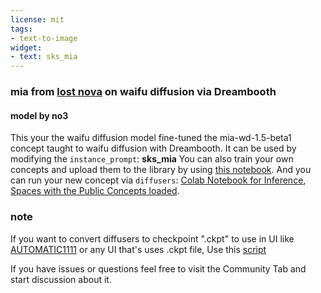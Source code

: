 ```yaml
---
license: mit
tags:
- text-to-image
widget:
- text: sks_mia
---
```

### mia from [lost nova](https://store.steampowered.com/app/1603410) on waifu diffusion via Dreambooth
#### model by no3
This your the waifu diffusion model fine-tuned the mia-wd-1.5-beta1 concept taught to waifu diffusion with Dreambooth.
It can be used by modifying the `instance_prompt`: **sks_mia**
You can also train your own concepts and upload them to the library by using [this notebook](https://colab.research.google.com/github/huggingface/notebooks/blob/main/diffusers/sd_dreambooth_training.ipynb).
And you can run your new concept via `diffusers`: [Colab Notebook for Inference](https://colab.research.google.com/github/huggingface/notebooks/blob/main/diffusers/sd_dreambooth_inference.ipynb), [Spaces with the Public Concepts loaded](https://huggingface.co/spaces/sd-dreambooth-library/stable-diffusion-dreambooth-concepts).
### note
If you want to convert diffusers to checkpoint ".ckpt" to use in UI like [AUTOMATIC1111](https://github.com/AUTOMATIC1111/stable-diffusion-webui) or any UI that's uses .ckpt file, Use this [script](https://gist.github.com/Christopher-Hayes/636ba25e0ae2e7020722d5386ac2571b)

If you have issues or questions feel free to visit the Community Tab and start discussion about it.